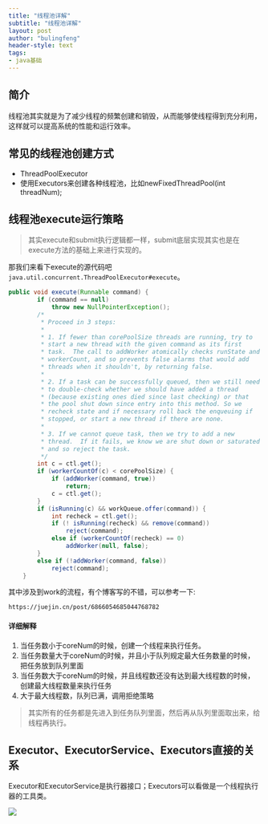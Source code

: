 ```yaml
---
title: "线程池详解"
subtitle: "线程池详解"
layout: post
author: "bulingfeng"
header-style: text
tags:
- java基础
---
```


## 简介

线程池其实就是为了减少线程的频繁创建和销毁，从而能够使线程得到充分利用，这样就可以提高系统的性能和运行效率。

## 常见的线程池创建方式

- ThreadPoolExecutor
- 使用Executors来创建各种线程池，比如newFixedThreadPool(int threadNum);

## 线程池execute运行策略

> 其实execute和submit执行逻辑都一样，submit底层实现其实也是在execute方法的基础上来进行实现的。

那我们来看下execute的源代码吧`java.util.concurrent.ThreadPoolExecutor#execute`。

```java
public void execute(Runnable command) {
        if (command == null)
            throw new NullPointerException();
        /*
         * Proceed in 3 steps:
         *
         * 1. If fewer than corePoolSize threads are running, try to
         * start a new thread with the given command as its first
         * task.  The call to addWorker atomically checks runState and
         * workerCount, and so prevents false alarms that would add
         * threads when it shouldn't, by returning false.
         *
         * 2. If a task can be successfully queued, then we still need
         * to double-check whether we should have added a thread
         * (because existing ones died since last checking) or that
         * the pool shut down since entry into this method. So we
         * recheck state and if necessary roll back the enqueuing if
         * stopped, or start a new thread if there are none.
         *
         * 3. If we cannot queue task, then we try to add a new
         * thread.  If it fails, we know we are shut down or saturated
         * and so reject the task.
         */
        int c = ctl.get();
        if (workerCountOf(c) < corePoolSize) {
            if (addWorker(command, true))
                return;
            c = ctl.get();
        }
        if (isRunning(c) && workQueue.offer(command)) {
            int recheck = ctl.get();
            if (! isRunning(recheck) && remove(command))
                reject(command);
            else if (workerCountOf(recheck) == 0)
                addWorker(null, false);
        }
        else if (!addWorker(command, false))
            reject(command);
    }
```

其中涉及到work的流程，有个博客写的不错，可以参考一下:

```
https://juejin.cn/post/6866054685044768782
```

#### 详细解释

1. 当任务数小于coreNum的时候，创建一个线程来执行任务。
2. 当任务数量大于coreNum的时候，并且小于队列规定最大任务数量的时候，把任务放到队列里面
3. 当任务数大于coreNum的时候，并且线程数还没有达到最大线程数的时候，创建最大线程数量来执行任务
4. 大于最大线程数，队列已满，调用拒绝策略

> 其实所有的任务都是先进入到任务队列里面，然后再从队列里面取出来，给线程再执行。

## Executor、ExecutorService、Executors直接的关系

Executor和ExecutorService是执行器接口；Executors可以看做是一个线程执行器的工具类。

![](https://bulingfeng.com/img/java基础/多线程/11-execute-executeservice-executors.png)

